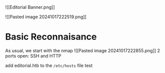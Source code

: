 ![[Editorial Banner.png]]


![[Pasted image 20241017222519.png]]

# Basic Reconnaisance
As usual, we start with the nmap
![[Pasted image 20241017222855.png]]
2 ports open: SSH and HTTP

add editorial.htb to the `/etc/hosts` file
test
